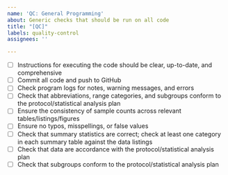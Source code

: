 ```yaml
---
name: 'QC: General Programming'
about: Generic checks that should be run on all code
title: "[QC]"
labels: quality-control
assignees: ''

---
```


- [ ] Instructions for executing the code should be clear, up-to-date, and comprehensive
- [ ] Commit all code and push to GitHub
- [ ] Check program logs for notes, warning messages, and errors
- [ ] Check that abbreviations, range categories, and subgroups conform to the protocol/statistical analysis plan
- [ ] Ensure the consistency of sample counts across relevant tables/listings/figures
- [ ] Ensure no typos, misspellings, or false values
- [ ] Check that summary statistics are correct; check at least one category in each summary table against the data listings
- [ ] Check that data are accordance with the protocol/statistical analysis plan
- [ ] Check that subgroups conform to the protocol/statistical analysis plan
